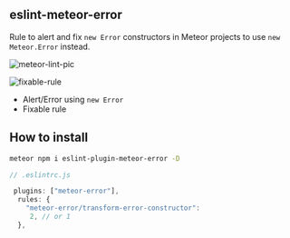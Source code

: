 ##  eslint-meteor-error 

Rule to alert and fix `new Error` constructors in Meteor projects to use `new Meteor.Error` instead.

![meteor-lint-pic](https://github.com/vit0rr/eslint-meteor-error/assets/70543018/00175c25-0738-4903-8083-3eff4ead4ab1)

![fixable-rule](https://github.com/vit0rr/eslint-meteor-error/assets/70543018/1ff4e550-3066-4378-bfa4-e7b5a1286359)


- Alert/Error using `new Error`
- Fixable rule

## How to install
```sh
meteor npm i eslint-plugin-meteor-error -D
```

```javascript
// .eslintrc.js

 plugins: ["meteor-error"],
  rules: {
    "meteor-error/transform-error-constructor":
     2, // or 1
  },
```
